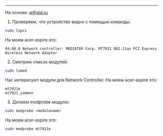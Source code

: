 ___
На основе: [wifigid.ru](https://wifigid.ru/reshenie-problem-i-oshibok/ubuntu-ne-vidit-wi-fi?ysclid=lk9zyusfs664596307)

1. Проверяем, что устройство видно с помощью команды:
```bash
sudo lspci
```
На моем acer-aspire это:
```
04:00.0 Network controller: MEDIATEK Corp. MT7921 802.11ax PCI Express Wireless Network Adapter
```

2. Смотрим список модулей:
```bash
sudo lsmod
```
Нас интересуют модули для Network Controller.
На моем acer-aspire это:
```
mt7921e
mt7921_common
```

3. Делаем modprobe модулю:
```bash
sudo modprobe <modulename>
```
На моем acer-aspire это:
```bash
sudo modprobe mt7921e
```
